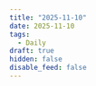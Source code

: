 ```yaml
---
title: "2025-11-10"
date: 2025-11-10
tags:
  - Daily
draft: true
hidden: false
disable_feed: false
---
```


